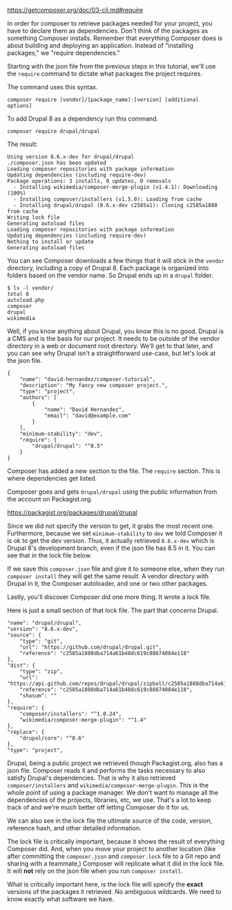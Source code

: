 https://getcomposer.org/doc/03-cli.md#require

In order for composer to retrieve packages needed for your project, you have 
to declare them as dependencies. Don't think of the packages as something Composer 
installs. Remember that everything Composer does is about building and deploying 
an application. Instead of "installing packages," we "require dependencies."

Starting with the json file from the previous steps in this tutorial, we'll use 
the `require` command to dictate what packages the project requires.

The command uses this syntax.

```$xslt
composer require [vendor]/[package_name]:[version] [additional options]
```

To add Drupal 8 as a dependency run this command.

```$xslt
composer require drupal/drupal
```

The result:

```$xslt
Using version 8.6.x-dev for drupal/drupal
./composer.json has been updated
Loading composer repositories with package information
Updating dependencies (including require-dev)
Package operations: 3 installs, 0 updates, 0 removals
  - Installing wikimedia/composer-merge-plugin (v1.4.1): Downloading (100%)         
  - Installing composer/installers (v1.5.0): Loading from cache
  - Installing drupal/drupal (8.6.x-dev c2585a1): Cloning c2585a1888 from cache
Writing lock file
Generating autoload files
Loading composer repositories with package information
Updating dependencies (including require-dev)
Nothing to install or update
Generating autoload files
```

You can see Composer downloads a few things that it will stick in the `vendor` 
directory, including a copy of Drupal 8. Each package is organized into folders 
based on the vendor name. So Drupal ends up in a `drupal` folder.

```$xslt
$ ls -l vendor/
total 8
autoload.php
composer
drupal
wikimedia

```

Well, if you know anything about Drupal, you know this is no good. Drupal is a CMS 
and is the basis for our project. It needs to be outside of the vendor directory 
in a web or document root directory. We'll get to that later, and you can see why 
Drupal isn't a straightforward use-case, but let's look at the json file.

```$xslt
{
    "name": "david-hernandez/composer-tutorial",
    "description": "My fancy new composer project.",
    "type": "project",
    "authors": [
        {
            "name": "David Hernandez",
            "email": "david@example.com"
        }
    ],
    "minimum-stability": "dev",
    "require": {
        "drupal/drupal": "^8.5"
    }
}
```

Composer has added a new section to the file. The `require` section. This is where dependencies 
get listed.

Composer goes and gets `drupal/drupal` using the public information from the account 
on Packagist.org.

https://packagist.org/packages/drupal/drupal

Since we did not specify the version to get, it grabs the most recent one. Furthermore, 
because we set `minimum-stability` to `dev` we told Composer it is ok to get the dev version. Thus, it actually 
retrieved `8.6.x-dev` which is Drupal 8's development branch, even if the json file has 8.5 in it. You can see that 
in the lock file below.

If we save this `composer.json` file and give it to someone else, when they run 
`composer install` they will get the same result. A vendor directory with Drupal in it, 
the Composer autoloader, and one or two other packages.

Lastly, you'll discover Composer did one more thing. It wrote a lock file.

Here is just a small section of that lock file. The part that concerns Drupal.
```$xslt
"name": "drupal/drupal",
"version": "8.6.x-dev",
"source": {
    "type": "git",
    "url": "https://github.com/drupal/drupal.git",
    "reference": "c2585a1888dba714a61b48dc619c88674084e118"
},
"dist": {
    "type": "zip",
    "url": "https://api.github.com/repos/drupal/drupal/zipball/c2585a1888dba714a61b48dc619c88674084e118",
    "reference": "c2585a1888dba714a61b48dc619c88674084e118",
    "shasum": ""
},
"require": {
    "composer/installers": "^1.0.24",
    "wikimedia/composer-merge-plugin": "^1.4"
},
"replace": {
    "drupal/core": "^8.6"
},
"type": "project",
```

Drupal, being a public project we retrieved though Packagist.org, also has a json 
file. Composer reads it and performs the tasks necessary to also satisfy Drupal's 
dependencies. That is why it also retrieved `composer/installers` and `wikimedia/composer-merge-plugin`. 
This is the whole point of using a package manager. We don't want to manage all 
the dependencies of the projects, libraries, etc, we use. That's a lot to keep track of 
and we're much better off letting Composer do it for us.

We can also see in the lock file the ultimate source of the code, version, reference hash, 
and other detailed information.

The lock file is critically important, because it shows the result of everything Composer 
did. And, when you move your project to another location (like after committing the 
`composer.json` and `composer.lock` file to a Git repo and sharing with a teammate,) 
Composer will replicate what it did in the lock file. It will **not** rely on the json file 
when you run `composer install`.

What is critically important here, is the lock file will specify the **exact** versions 
of the packages it retrieved. No ambiguous wildcards. We need to know exactly 
what software we have.